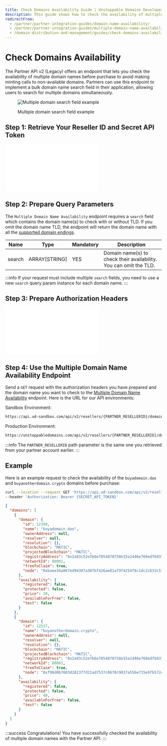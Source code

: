 ```yaml
---
title: Check Domains Availability Guide | Unstoppable Domains Developer Portal
description: This guide shows how to check the availability of multiple domain names before purchase with your Partner account.
redirectFrom:
  - /partner/partner-integration-guides/domain-name-availability/
  - /partner/partner-integration-guides/multiple-domain-name-availability/
  - /domain-distribution-and-management/guides/check-domains-availability/
---
```


# Check Domains Availability

The Partner API v2 (Legacy) offers an endpoint that lets you check the availability of multiple domain names before purchase to avoid making minting calls to non-available domains. Partners can use this endpoint to implement a bulk domain name search field in their application, allowing users to search for multiple domains simultaneously.

<figure>

![Multiple domain search field example](/images/multiple-domain-search-field.png)

<figcaption>Multiple domain search field example</figcaption>
</figure>

## Step 1: Retrieve Your Reseller ID and Secret API Token

<embed src="/snippets/_reseller-id-location.md" />

## Step 2: Prepare Query Parameters

The `Multiple Domain Name Availability` endpoint requires a `search` field which contains the domain name(s) to check with or without TLD. If you omit the domain name TLD, the endpoint will return the domain name with all the [supported domain endings](https://docs.unstoppabledomains.com/openapi/resolution/#operation/StatusController.listSupportedTlds).

| Name   | Type          | Mandatory | Description                                                       |
| ------ | ------------- | --------- | ----------------------------------------------------------------- |
| search | ARRAY[STRING] | YES       | Domain name(s) to check their availability. You can omit the TLD. |

:::info
If your request must include multiple `search` fields, you need to use a new `search` query param instance for each domain name.
:::

## Step 3: Prepare Authorization Headers

<embed src="/snippets/_auth-headers-preparation.md" />

## Step 4: Use the Multiple Domain Name Availability Endpoint

Send a `GET` request with the authorization headers you have prepared and the domain name you want to check to the [Multiple Domain Name Availability](https://docs.unstoppabledomains.com/openapi/reference/#operation/GetDomains) endpoint. Here is the URL for our API environments:

Sandbox Environment:

```bash
https://api.ud-sandbox.com/api/v2/resellers/{PARTNER_RESELLERID}/domains?search={DOMAIN_TO_CHECK}
```

Production Environment:

```bash
https://unstoppabledomains.com/api/v2/resellers/{PARTNER_RESELLERID}/domains?search={DOMAIN_TO_CHECK}
```

:::info
The `PARTNER_RESELLERID` path parameter is the same one you retrieved from your partner account earlier.
:::

## Example

Here is an example request to check the availability of the `buyadomain.dao` and `buyanotherdomain.crypto` domains before purchase:

```bash Request
curl --location --request GET 'https://api.ud-sandbox.com/api/v2/resellers/{PARTNER_RESELLERID}/domains?search=buyadomain.dao&search=buyanotherdomain.crypto' \
--header 'Authorization: Bearer {SECRET_API_TOKEN}'
```

```json Response
{
  "domains": [
    {
      "domain": {
        "id": 12390,
        "name": "buyadomain.dao",
        "ownerAddress": null,
        "resolver": null,
        "resolution": {},
        "blockchain": "MATIC",
        "projectedBlockchain": "MATIC",
        "registryAddress": "0x2a93c52e7b6e7054870758e15a1446e769edfb93",
        "networkId": 80001,
        "freeToClaim": true,
        "node": "0xbaee34a867ed94387a307bf426ae01af9f4254f8c1dc2c633c577278df0d6454"
      },
      "availability": {
        "registered": false,
        "protected": false,
        "price": 20,
        "availableForFree": false,
        "test": false
      }
    },
    {
      "domain": {
        "id": 12537,
        "name": "buyanotherdomain.crypto",
        "ownerAddress": null,
        "resolver": null,
        "resolution": {},
        "blockchain": "MATIC",
        "projectedBlockchain": "MATIC",
        "registryAddress": "0x2a93c52e7b6e7054870758e15a1446e769edfb93",
        "networkId": 80001,
        "freeToClaim": true,
        "node": "0xf98d0b7603d2813f7d21ad7537c0670c9037a556e715e9fb572c7a87e5e854b4"
      },
      "availability": {
        "registered": false,
        "protected": false,
        "price": 40,
        "availableForFree": false,
        "test": false
      }
    }
  ]
}
```

:::success Congratulations!
You have successfully checked the availability of multiple domain names with the Partner API.
:::



